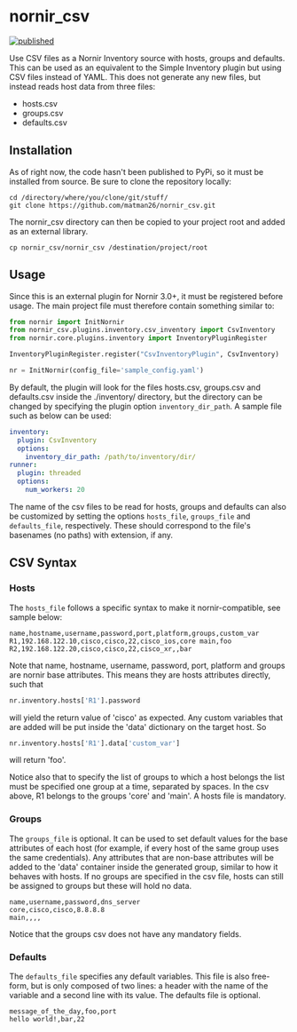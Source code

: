 # nornir_csv
[![published](https://static.production.devnetcloud.com/codeexchange/assets/images/devnet-published.svg)](https://developer.cisco.com/codeexchange/github/repo/matman26/nornir_csv)

Use CSV files as a Nornir Inventory source with hosts, groups and defaults.
This can be used as an equivalent to the Simple Inventory plugin but 
using CSV files instead of YAML. This does not generate any new files,
but instead reads host data from three files:
+ hosts.csv
+ groups.csv
+ defaults.csv

## Installation
As of right now, the code hasn't been published to PyPi, so it must be
installed from source. Be sure to clone the repository locally:

```
cd /directory/where/you/clone/git/stuff/
git clone https://github.com/matman26/nornir_csv.git
```

The nornir_csv directory can then be copied to your project root and added
as an external library.

```
cp nornir_csv/nornir_csv /destination/project/root
```

## Usage
Since this is an external plugin for Nornir 3.0+, it must be registered
before usage. The main project file must therefore contain something similar to:

```python
from nornir import InitNornir
from nornir_csv.plugins.inventory.csv_inventory import CsvInventory
from nornir.core.plugins.inventory import InventoryPluginRegister

InventoryPluginRegister.register("CsvInventoryPlugin", CsvInventory)

nr = InitNornir(config_file='sample_config.yaml')
```

By default, the plugin will look for the files hosts.csv, groups.csv and defaults.csv inside the 
./inventory/ directory, but the directory can be changed by specifying the plugin option 
`inventory_dir_path`. A sample file such as below can be used:

```yaml
inventory:
  plugin: CsvInventory
  options:
    inventory_dir_path: /path/to/inventory/dir/
runner:
  plugin: threaded
  options:
    num_workers: 20
```

The name of the csv files to be read for hosts, groups and defaults can also be customized by setting the options `hosts_file`, `groups_file` and `defaults_file`, respectively. These should correspond to the file's basenames (no paths) with extension, if any.

## CSV Syntax
### Hosts
The `hosts_file` follows a specific syntax to make it nornir-compatible, see sample below:
```csv
name,hostname,username,password,port,platform,groups,custom_var
R1,192.168.122.10,cisco,cisco,22,cisco_ios,core main,foo
R2,192.168.122.20,cisco,cisco,22,cisco_xr,,bar
```

Note that name, hostname, username, password, port, platform and groups are nornir
base attributes. This means they are hosts attributes directly, such that
```python
nr.inventory.hosts['R1'].password
```

will yield the return value of 'cisco' as expected. Any custom variables that are
added will be put inside the 'data' dictionary on the target host. So

```python
nr.inventory.hosts['R1'].data['custom_var']
```

will return 'foo'.

Notice also that to specify the list of groups to which a host belongs the list must be 
specified one group at a time, separated by spaces. In the csv above, R1 belongs to the
groups 'core' and 'main'. A hosts file is mandatory.

### Groups
The `groups_file` is optional. It can be used to set 
default values for the base attributes of each host (for example, if every host of the same
group uses the same credentials). Any attributes that are non-base attributes will
be added to the 'data' container inside the generated group, similar to how it 
behaves with hosts. If no groups are specified in the csv file, hosts can still be assigned 
to groups but these will hold no data.

```csv
name,username,password,dns_server
core,cisco,cisco,8.8.8.8
main,,,,
```

Notice that the groups csv does not have any mandatory fields.

### Defaults
The `defaults_file` specifies any default variables. This file is also free-form, but is only 
composed of two lines: a header with the name of the variable and a second line with 
its value. The defaults file is optional.

```csv
message_of_the_day,foo,port
hello world!,bar,22
```
